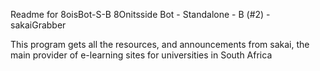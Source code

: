 Readme for 8oisBot-S-B
8Onitsside Bot - Standalone - B (#2) - sakaiGrabber

This program gets all the resources, and announcements from sakai, the main provider of e-learning sites for universities in South Africa

